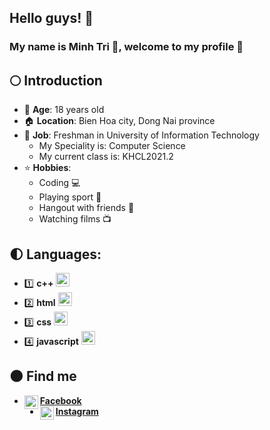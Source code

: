 ## Hello guys! :sunflower:  
### My name is **Minh Tri** :boy:, welcome to my profile 👋
## :full_moon: Introduction
* :birthday: **Age**: 18 years old
* :house:  **Location**: Bien Hoa city, Dong Nai province
* :handbag: **Job**: Freshman in University of Information Technology
    * My Speciality is: Computer Science
    * My current class is: KHCL2021.2
* :star: **Hobbies**:
    * Coding :computer:
    * Playing sport :basketball:
    * Hangout with friends :two_men_holding_hands:
    * Watching films :tv:      
## :first_quarter_moon: **Languages**:
* :one: **c++**  <img text-align="center" width="22px" src="https://cdn.jsdelivr.net/npm/simple-icons@v3/icons/cplusplus.svg" />
* :two: **html**  <img text-align="center" width="22px" src="https://cdn.jsdelivr.net/npm/simple-icons@v3/icons/html5.svg" />
* :three: **css**  <img text-align="center" width="22px" src="https://cdn.jsdelivr.net/npm/simple-icons@v3/icons/css3.svg" />
* :four: **javascript** <img text-align="center" width="22px" src="https://cdn.jsdelivr.net/npm/simple-icons@v3/icons/javascript.svg" />
## :new_moon: **Find me**
* <img align="left"  width="22px" src="https://cdn.jsdelivr.net/npm/simple-icons@v3/icons/facebook.svg" />**[Facebook](https://www.facebook.com/profile.php?id=100006472204856)**
* <img align="left" width="22px" src="https://cdn.jsdelivr.net/npm/simple-icons@v3/icons/instagram.svg" />**[Instagram](https://www.instagram.com/minnhtrii/)**





 



<!--
**Minhtri0817/Minhtri0817** is a ✨ _special_ ✨ repository because its `README.md` (this file) appears on your GitHub profile.

Here are some ideas to get you started:

- 🔭 I’m currently working on ...
- 🌱 I’m currently learning ...
- 👯 I’m looking to collaborate on ...
- 🤔 I’m looking for help with ...
- 💬 Ask me about ...
- 📫 How to reach me: ...
- 😄 Pronouns: ...
- ⚡ Fun fact: ...
-->

